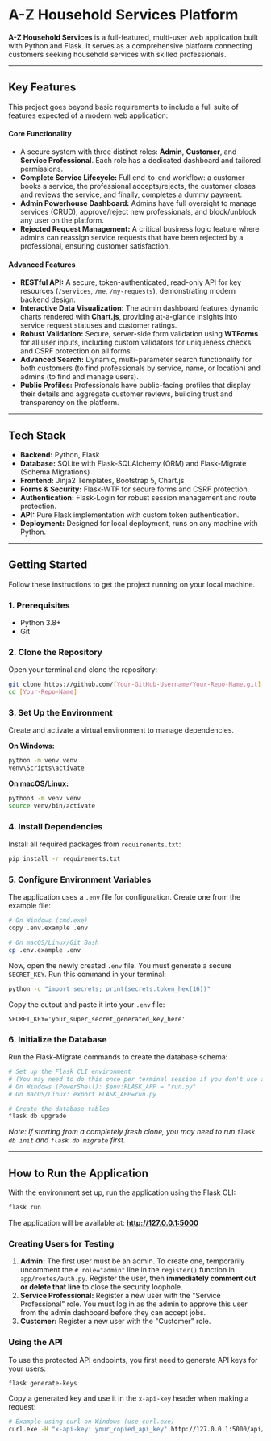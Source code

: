 # A-Z Household Services Platform

**A-Z Household Services** is a full-featured, multi-user web application built with Python and Flask. It serves as a comprehensive platform connecting customers seeking household services with skilled professionals.

---

## Key Features

This project goes beyond basic requirements to include a full suite of features expected of a modern web application:

#### Core Functionality
-   A secure system with three distinct roles: **Admin**, **Customer**, and **Service Professional**. Each role has a dedicated dashboard and tailored permissions.
-   **Complete Service Lifecycle:** Full end-to-end workflow: a customer books a service, the professional accepts/rejects, the customer closes and reviews the service, and finally, completes a dummy payment.
-   **Admin Powerhouse Dashboard:** Admins have full oversight to manage services (CRUD), approve/reject new professionals, and block/unblock any user on the platform.
-   **Rejected Request Management:** A critical business logic feature where admins can reassign service requests that have been rejected by a professional, ensuring customer satisfaction.

#### Advanced Features
-   **RESTful API:** A secure, token-authenticated, read-only API for key resources (`/services`, `/me`, `/my-requests`), demonstrating modern backend design.
-   **Interactive Data Visualization:** The admin dashboard features dynamic charts rendered with **Chart.js**, providing at-a-glance insights into service request statuses and customer ratings.
-   **Robust Validation:** Secure, server-side form validation using **WTForms** for all user inputs, including custom validators for uniqueness checks and CSRF protection on all forms.
-   **Advanced Search:** Dynamic, multi-parameter search functionality for both customers (to find professionals by service, name, or location) and admins (to find and manage users).
-   **Public Profiles:** Professionals have public-facing profiles that display their details and aggregate customer reviews, building trust and transparency on the platform.

---

## Tech Stack

-   **Backend:** Python, Flask
-   **Database:** SQLite with Flask-SQLAlchemy (ORM) and Flask-Migrate (Schema Migrations)
-   **Frontend:** Jinja2 Templates, Bootstrap 5, Chart.js
-   **Forms & Security:** Flask-WTF for secure forms and CSRF protection.
-   **Authentication:** Flask-Login for robust session management and route protection.
-   **API:** Pure Flask implementation with custom token authentication.
-   **Deployment:** Designed for local deployment, runs on any machine with Python.

---

## Getting Started

Follow these instructions to get the project running on your local machine.

### 1. Prerequisites
-   Python 3.8+
-   Git

### 2. Clone the Repository
Open your terminal and clone the repository:
```bash
git clone https://github.com/[Your-GitHub-Username/Your-Repo-Name.git]
cd [Your-Repo-Name]
```

### 3. Set Up the Environment
Create and activate a virtual environment to manage dependencies.

**On Windows:**
```bash
python -m venv venv
venv\Scripts\activate
```

**On macOS/Linux:**
```bash
python3 -m venv venv
source venv/bin/activate
```

### 4. Install Dependencies
Install all required packages from `requirements.txt`:
```bash
pip install -r requirements.txt
```

### 5. Configure Environment Variables
The application uses a `.env` file for configuration. Create one from the example file:
```bash
# On Windows (cmd.exe)
copy .env.example .env

# On macOS/Linux/Git Bash
cp .env.example .env
```
Now, open the newly created `.env` file. You must generate a secure `SECRET_KEY`. Run this command in your terminal:
```bash
python -c "import secrets; print(secrets.token_hex(16))"
```
Copy the output and paste it into your `.env` file:
```
SECRET_KEY='your_super_secret_generated_key_here'
```

### 6. Initialize the Database
Run the Flask-Migrate commands to create the database schema:
```bash
# Set up the Flask CLI environment
# (You may need to do this once per terminal session if you don't use a .flaskenv file)
# On Windows (PowerShell): $env:FLASK_APP = "run.py"
# On macOS/Linux: export FLASK_APP=run.py

# Create the database tables
flask db upgrade
```
*Note: If starting from a completely fresh clone, you may need to run `flask db init` and `flask db migrate` first.*

---

## How to Run the Application

With the environment set up, run the application using the Flask CLI:
```bash
flask run
```
The application will be available at: **http://127.0.0.1:5000**

### Creating Users for Testing

1.  **Admin:** The first user must be an admin. To create one, temporarily uncomment the `# role="admin"` line in the `register()` function in `app/routes/auth.py`. Register the user, then **immediately comment out or delete that line** to close the security loophole.
2.  **Service Professional:** Register a new user with the "Service Professional" role. You must log in as the admin to approve this user from the admin dashboard before they can accept jobs.
3.  **Customer:** Register a new user with the "Customer" role.

### Using the API
To use the protected API endpoints, you first need to generate API keys for your users:
```bash
flask generate-keys
```
Copy a generated key and use it in the `x-api-key` header when making a request:
```bash
# Example using curl on Windows (use curl.exe)
curl.exe -H "x-api-key: your_copied_api_key" http://127.0.0.1:5000/api/v1/me
```